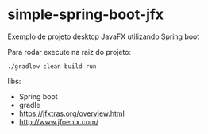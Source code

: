 # simple-spring-boot-jfx
Exemplo de projeto desktop JavaFX utilizando Spring boot


Para rodar execute na raiz do projeto:
```
./gradlew clean build run
```

libs:
- Spring boot
- gradle
- https://jfxtras.org/overview.html
- http://www.jfoenix.com/
